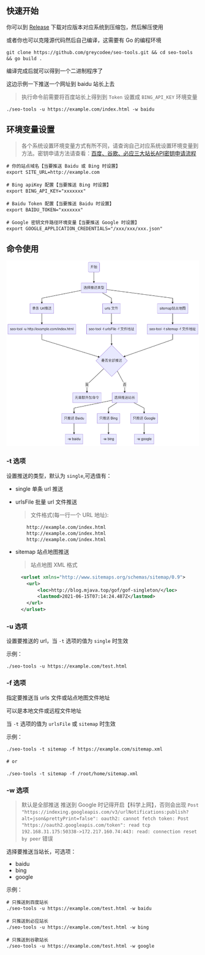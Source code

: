 ## 快速开始
你可以到 [Release](https://github.com/greycodee/seo-tools/releases/) 下载对应版本对应系统到压缩包，然后解压使用

或者你也可以克隆源代码然后自己编译，这需要有 Go 的编程环境
```shell
git clone https://github.com/greycodee/seo-tools.git && cd seo-tools && go build .
```
编译完成后就可以得到一个二进制程序了

这边示例一下推送一个网址到 baidu 站长上去
> 执行命令前需要将百度站长上得到到 `Token` 设置成 `BING_API_KEY` 环境变量
```shell
./seo-tools -u https://example.com/index.html -w baidu
```
## 环境变量设置
> 各个系统设置环境变量方式有所不同，请查询自己对应系统设置环境变量到方法。密钥申请方法请查看：[百度、谷歌、必应三大站长API密钥申请流程
](http://blog.mjava.top/tool/C334612CBDCE41E79F7EA6A2F3F4C10C/)
```shell
# 你的站点域名【当要推送 Baidu 或 Bing 时设置】
export SITE_URL=http://example.com

# Bing apiKey 配置【当要推送 Bing 时设置】
export BING_API_KEY="xxxxxxx"

# Baidu Token 配置【当要推送 Baidu 时设置】
export BAIDU_TOKEN="xxxxxxx"

# Google 密钥文件路径环境变量【当要推送 Google 时设置】
export GOOGLE_APPLICATION_CREDENTIALS="/xxx/xxx/xxx.json"
```

## 命令使用

![命令使用图解](./flow.jpg)

### -t 选项
设置推送的类型，默认为 `single`,可选值有：
- single 单条 url 推送
- urlsFile 批量 url 文件推送

  > 文件格式(每一行一个 URL 地址):
  ```text
      http://example.com/index.html
      http://example.com/index.html
      http://example.com/index.html
  ```
- sitemap 站点地图推送
  > 站点地图 XML 格式
  ```xml
    <urlset xmlns="http://www.sitemaps.org/schemas/sitemap/0.9">
      <url>
          <loc>http://blog.mjava.top/gof/gof-singleton/</loc>
          <lastmod>2021-06-15T07:14:24.487Z</lastmod>
      </url>
    </urlset>
  ```

### -u 选项
设置要推送的 url，当 `-t` 选项的值为 `single` 时生效

示例：
```shell
./seo-tools -u https://example.com/test.html
```

### -f 选项
指定要推送当 urls 文件或站点地图文件地址

可以是本地文件或远程文件地址

当 `-t` 选项的值为 `urlsFile` 或 `sitemap` 时生效

示例：
```shell
./seo-tools -t sitemap -f https://example.com/sitemap.xml

# or

./seo-tools -t sitemap -f /root/home/sitemap.xml
```

### -w 选项
> 默认是全部推送
> 推送到 Google 时记得开启【科学上网】，否则会出现 `Post "https://indexing.googleapis.com/v3/urlNotifications:publish?alt=json&prettyPrint=false": oauth2: cannot fetch token: Post "https://oauth2.googleapis.com/token": read tcp 192.168.31.175:50338->172.217.160.74:443: read: connection reset by peer` 错误

选择要推送当站长，可选项：
- baidu
- bing
- google

示例：
```shell
# 只推送到百度站长
./seo-tools -u https://example.com/test.html -w baidu

# 只推送到必应站长
./seo-tools -u https://example.com/test.html -w bing

# 只推送到谷歌站长
./seo-tools -u https://example.com/test.html -w google
```
